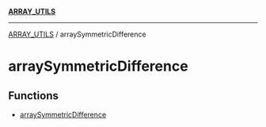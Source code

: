 [**ARRAY_UTILS**](../README.md)

***

[ARRAY_UTILS](../README.md) / arraySymmetricDifference

# arraySymmetricDifference

## Functions

- [arraySymmetricDifference](functions/arraySymmetricDifference.md)
